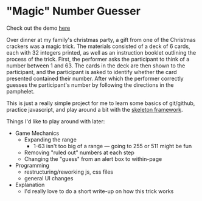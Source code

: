 # "Magic" Number Guesser

Check out the demo [here](http://adam-garcia.github.io/magic)

Over dinner at my family's christmas party, a gift from one of the Christmas crackers was a magic trick. The materials consisted of a deck of 6 cards, each with 32 integers printed, as well as an instruction booklet outlining the process of the trick. First, the performer asks the participant to think of a number between 1 and 63. The cards in the deck are then shown to the participant, and the participant is asked to identify whether the card presented contained their number. After which the performer correctly guesses the participant's number by following the directions in the pamphelet.

This is just a really simple project for me to learn some basics of git/github, practice javascript, and play around a bit with the [skeleton framework](http://getskeleton.com/).

Things I'd like to play around with later: 

- Game Mechanics
	- Expanding the range
		- 1-63 isn't too big of a range &mdash; going to 255 or 511 might be fun
	- Removing "ruled out" numbers at each step
	- Changing the "guess" from an alert box to within-page
- Programming
	- restructuring/reworking js, css files
	- general UI changes
- Explanation
	- I'd really love to do a short write-up on how this trick works